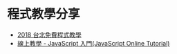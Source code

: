 # 程式教學分享

* [2018 台北免費程式教學](./tutorial-offline-taipei-2018)
* [線上教學 - JavaScript 入門(JavaScript Online Tutorial)](./tutorial-js-online)
